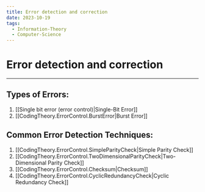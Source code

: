 ```yaml
---
title: Error detection and correction
date: 2023-10-19
tags:
  - Information-Theory
  - Computer-Science
---
```


# Error detection and correction

---

## Types of Errors:

1. [[Single bit error (error control)|Single-Bit Error]]
2. [[CodingTheory.ErrorControl.BurstError|Burst Error]]

## Common Error Detection Techniques:

1. [[CodingTheory.ErrorControl.SimpleParityCheck|Simple Parity Check]]
2. [[CodingTheory.ErrorControl.TwoDimensionalParityCheck|Two-Dimensional Parity Check]]
3. [[CodingTheory.ErrorControl.Checksum|Checksum]]
4. [[CodingTheory.ErrorControl.CyclicRedundancyCheck|Cyclic Redundancy Check]]
